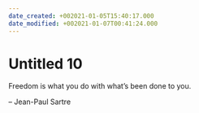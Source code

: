```yaml
---
date_created: +002021-01-05T15:40:17.000
date_modified: +002021-01-07T00:41:24.000
---
```


# Untitled 10

Freedom is what you do with what’s been done to you.

– Jean-Paul Sartre

